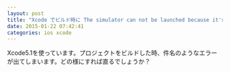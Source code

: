 ```yaml
---
layout: post
title: "Xcode でビルド時に The simulator can not be launched because it's already in use というエラーが出る"
date: 2015-01-22 07:42:41
categories: ios xcode
---
```

<p>Xcode5.1を使っています。プロジェクトをビルドした時、件名のようなエラーが出てしまいます。どの様にすれば直るでしょうか？</p>

